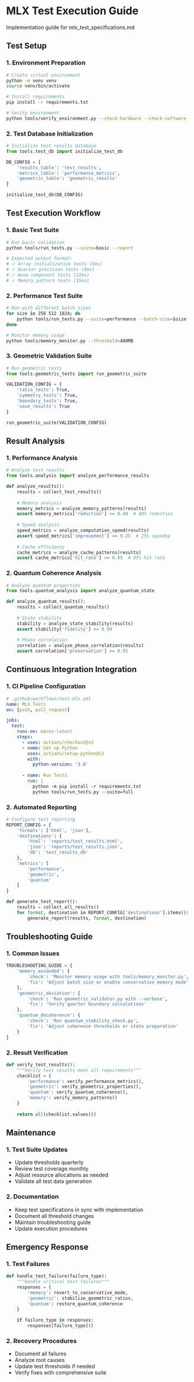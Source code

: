 # MLX Test Execution Guide
Implementation guide for mlx_test_specifications.md

## Test Setup

### 1. Environment Preparation
```bash
# Create virtual environment
python -m venv venv
source venv/bin/activate

# Install requirements
pip install -r requirements.txt

# Verify environment
python tools/verify_environment.py --check-hardware --check-software
```

### 2. Test Database Initialization
```python
# Initialize test results database
from tools.test_db import initialize_test_db

DB_CONFIG = {
    'results_table': 'test_results',
    'metrics_table': 'performance_metrics',
    'geometric_table': 'geometric_results'
}

initialize_test_db(DB_CONFIG)
```

## Test Execution Workflow

### 1. Basic Test Suite
```bash
# Run basic validation
python tools/run_tests.py --suite=basic --report

# Expected output format:
# ✓ Array initialization tests (5ms)
# ✓ Quarter precision tests (8ms)
# ✓ Wave component tests (12ms)
# ✓ Memory pattern tests (15ms)
```

### 2. Performance Test Suite
```bash
# Run with different batch sizes
for size in 256 512 1024; do
    python tools/run_tests.py --suite=performance --batch-size=$size
done

# Monitor memory usage
python tools/memory_monitor.py --threshold=400MB
```

### 3. Geometric Validation Suite
```python
# Run geometric tests
from tools.geometric_tests import run_geometric_suite

VALIDATION_CONFIG = {
    'ratio_tests': True,
    'symmetry_tests': True,
    'boundary_tests': True,
    'save_results': True
}

run_geometric_suite(VALIDATION_CONFIG)
```

## Result Analysis

### 1. Performance Analysis
```python
# Analyze test results
from tools.analysis import analyze_performance_results

def analyze_results():
    results = collect_test_results()
    
    # Memory analysis
    memory_metrics = analyze_memory_patterns(results)
    assert memory_metrics['reduction'] >= 0.40  # 40% reduction
    
    # Speed analysis
    speed_metrics = analyze_computation_speed(results)
    assert speed_metrics['improvement'] >= 0.25  # 25% speedup
    
    # Cache efficiency
    cache_metrics = analyze_cache_patterns(results)
    assert cache_metrics['hit_rate'] >= 0.95  # 95% hit rate
```

### 2. Quantum Coherence Analysis
```python
# Analyze quantum properties
from tools.quantum_analysis import analyze_quantum_state

def analyze_quantum_results():
    results = collect_quantum_results()
    
    # State stability
    stability = analyze_state_stability(results)
    assert stability['fidelity'] >= 0.99
    
    # Phase correlation
    correlation = analyze_phase_correlation(results)
    assert correlation['preservation'] >= 0.95
```

## Continuous Integration Integration

### 1. CI Pipeline Configuration
```yaml
# .github/workflows/test-mlx.yml
name: MLX Tests
on: [push, pull_request]

jobs:
  test:
    runs-on: macos-latest
    steps:
      - uses: actions/checkout@v2
      - name: Set up Python
        uses: actions/setup-python@v2
        with:
          python-version: '3.8'
      
      - name: Run Tests
        run: |
          python -m pip install -r requirements.txt
          python tools/run_tests.py --suite=full
```

### 2. Automated Reporting
```python
# Configure test reporting
REPORT_CONFIG = {
    'formats': ['html', 'json'],
    'destinations': {
        'html': 'reports/test_results.html',
        'json': 'reports/test_results.json',
        'db': 'test_results_db'
    },
    'metrics': [
        'performance',
        'geometric',
        'quantum'
    ]
}

def generate_test_report():
    results = collect_all_results()
    for format, destination in REPORT_CONFIG['destinations'].items():
        generate_report(results, format, destination)
```

## Troubleshooting Guide

### 1. Common Issues
```python
TROUBLESHOOTING_GUIDE = {
    'memory_exceeded': {
        'check': 'Monitor memory usage with tools/memory_monitor.py',
        'fix': 'Adjust batch size or enable conservative memory mode'
    },
    'geometric_deviation': {
        'check': 'Run geometric_validator.py with --verbose',
        'fix': 'Verify quarter boundary calculations'
    },
    'quantum_decoherence': {
        'check': 'Run quantum_stability_check.py',
        'fix': 'Adjust coherence thresholds or state preparation'
    }
}
```

### 2. Result Verification
```python
def verify_test_results():
    """Verify test results meet all requirements"""
    checklist = {
        'performance': verify_performance_metrics(),
        'geometric': verify_geometric_properties(),
        'quantum': verify_quantum_coherence(),
        'memory': verify_memory_patterns()
    }
    
    return all(checklist.values())
```

## Maintenance

### 1. Test Suite Updates
- Update thresholds quarterly
- Review test coverage monthly
- Adjust resource allocations as needed
- Validate all test data generation

### 2. Documentation
- Keep test specifications in sync with implementation
- Document all threshold changes
- Maintain troubleshooting guide
- Update execution procedures

## Emergency Response

### 1. Test Failures
```python
def handle_test_failure(failure_type):
    """Handle critical test failures"""
    responses = {
        'memory': revert_to_conservative_mode,
        'geometric': stabilize_geometric_ratios,
        'quantum': restore_quantum_coherence
    }
    
    if failure_type in responses:
        responses[failure_type]()
```

### 2. Recovery Procedures
- Document all failures
- Analyze root causes
- Update test thresholds if needed
- Verify fixes with comprehensive suite

